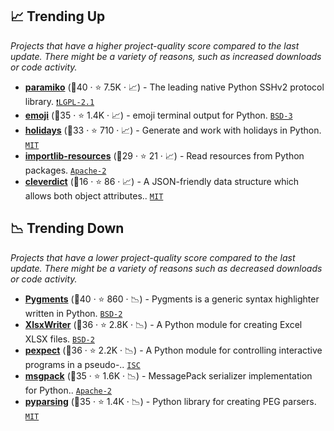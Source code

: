 ## 📈 Trending Up

_Projects that have a higher project-quality score compared to the last update. There might be a variety of reasons, such as increased downloads or code activity._

- <b><a href="https://github.com/paramiko/paramiko">paramiko</a></b> (🥈40 ·  ⭐ 7.5K · 📈) - The leading native Python SSHv2 protocol library. <code><a href="https://tldrlegal.com/search?q=LGPL-2.1">❗️LGPL-2.1</a></code>
- <b><a href="https://github.com/carpedm20/emoji">emoji</a></b> (🥈35 ·  ⭐ 1.4K · 📈) - emoji terminal output for Python. <code><a href="http://bit.ly/3aKzpTv">BSD-3</a></code>
- <b><a href="https://github.com/dr-prodigy/python-holidays">holidays</a></b> (🥈33 ·  ⭐ 710 · 📈) - Generate and work with holidays in Python. <code><a href="http://bit.ly/34MBwT8">MIT</a></code>
- <b><a href="https://github.com/python/importlib_resources">importlib-resources</a></b> (🥈29 ·  ⭐ 21 · 📈) - Read resources from Python packages. <code><a href="http://bit.ly/3nYMfla">Apache-2</a></code>
- <b><a href="https://github.com/PFython/cleverdict">cleverdict</a></b> (🥉16 ·  ⭐ 86 · 📈) - A JSON-friendly data structure which allows both object attributes.. <code><a href="http://bit.ly/34MBwT8">MIT</a></code>

## 📉 Trending Down

_Projects that have a lower project-quality score compared to the last update. There might be a variety of reasons such as decreased downloads or code activity._

- <b><a href="https://github.com/pygments/pygments">Pygments</a></b> (🥇40 ·  ⭐ 860 · 📉) - Pygments is a generic syntax highlighter written in Python. <code><a href="http://bit.ly/3rqEWVr">BSD-2</a></code>
- <b><a href="https://github.com/jmcnamara/XlsxWriter">XlsxWriter</a></b> (🥉36 ·  ⭐ 2.8K · 📉) - A Python module for creating Excel XLSX files. <code><a href="http://bit.ly/3rqEWVr">BSD-2</a></code>
- <b><a href="https://github.com/pexpect/pexpect">pexpect</a></b> (🥈36 ·  ⭐ 2.2K · 📉) - A Python module for controlling interactive programs in a pseudo-.. <code><a href="http://bit.ly/3hkKRql">ISC</a></code>
- <b><a href="https://github.com/msgpack/msgpack-python">msgpack</a></b> (🥈35 ·  ⭐ 1.6K · 📉) - MessagePack serializer implementation for Python.. <code><a href="http://bit.ly/3nYMfla">Apache-2</a></code>
- <b><a href="https://github.com/pyparsing/pyparsing">pyparsing</a></b> (🥈35 ·  ⭐ 1.4K · 📉) - Python library for creating PEG parsers. <code><a href="http://bit.ly/34MBwT8">MIT</a></code>

